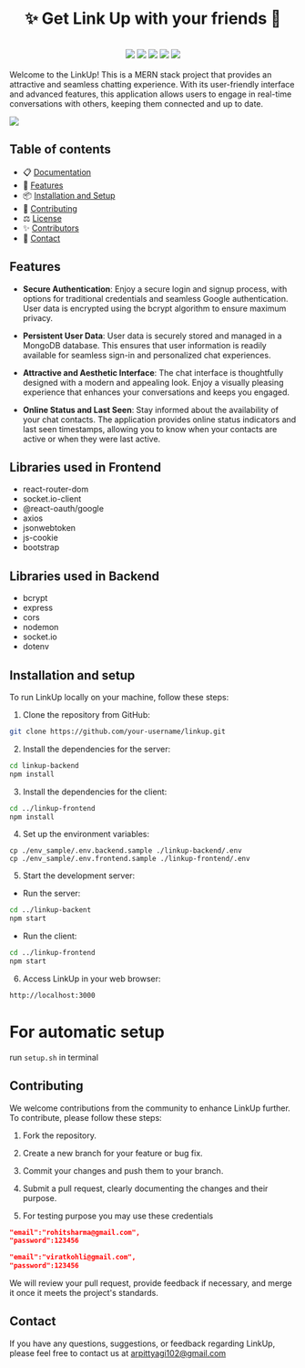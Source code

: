 <h1 align="center">✨ Get Link Up with your friends 🔗</h1>
<br/>
<div align="center">
 <img src="https://img.shields.io/github/issues-raw/arpittyagi102/linkup?style=for-the-badge&labelColor=371B1E&color=A120A2"/>
 <img src="https://img.shields.io/github/contributors/arpittyagi102/linkup?style=for-the-badge&labelColor=371B1E&color=A120A2&link=https%3A%2F%2Fgithub.com%2Farpittyagi102%2FLinkUp%2Fgraphs%2Fcontributors"/>
 <img src="https://img.shields.io/github/stars/arpittyagi102/linkup?style=for-the-badge&labelColor=371B1E&color=A120A2"/>
 <img src="https://img.shields.io/github/forks/arpittyagi102/linkup?style=for-the-badge&labelColor=371B1E&color=A120A2"/>
  <img src="https://img.shields.io/badge/License-MIT-blue?style=for-the-badge&labelColor=371B1E&color=A120A2"/> 
</div> 
<br/>
Welcome to the LinkUp! This is a MERN stack project that provides an attractive and seamless chatting experience. With its user-friendly interface and advanced features, this application allows users to engage in real-time conversations with others, keeping them connected and up to date.

![](docs/Assets/linkup-signup-ss.png)

## Table of contents

- 📋 [Documentation](./docs)
- 🚀 [Features](#features)
- 📦 [Installation and Setup](#Installation-and-setup)
- 📝 [Contributing](#contributing)
- ⚖️ [License](./license)
- ✨ [Contributors](#contributors)
- 🤝 [Contact](#contact)

## Features

- **Secure Authentication**: Enjoy a secure login and signup process, with options for traditional credentials and seamless Google authentication. User data is encrypted using the bcrypt algorithm to ensure maximum privacy.

- **Persistent User Data**: User data is securely stored and managed in a MongoDB database. This ensures that user information is readily available for seamless sign-in and personalized chat experiences.

- **Attractive and Aesthetic Interface**: The chat interface is thoughtfully designed with a modern and appealing look. Enjoy a visually pleasing experience that enhances your conversations and keeps you engaged.

- **Online Status and Last Seen**: Stay informed about the availability of your chat contacts. The application provides online status indicators and last seen timestamps, allowing you to know when your contacts are active or when they were last active.

## Libraries used in Frontend

- react-router-dom
- socket.io-client
- @react-oauth/google
- axios
- jsonwebtoken
- js-cookie
- bootstrap

## Libraries used in Backend

- bcrypt
- express
- cors
- nodemon
- socket.io
- dotenv

## Installation and setup

To run LinkUp locally on your machine, follow these steps:

1. Clone the repository from GitHub:

```bash
git clone https://github.com/your-username/linkup.git
```

2. Install the dependencies for the server:

```bash
cd linkup-backend
npm install
```

3. Install the dependencies for the client:

```bash
cd ../linkup-frontend
npm install
```

4. Set up the environment variables:

```
cp ./env_sample/.env.backend.sample ./linkup-backend/.env
cp ./env_sample/.env.frontend.sample ./linkup-frontend/.env
```

5. Start the development server:

- Run the server:

```bash
cd ../linkup-backent
npm start
```

- Run the client:

```bash
cd ../linkup-frontend
npm start
```

6. Access LinkUp in your web browser:

```bash
http://localhost:3000
```

# For automatic setup

run `setup.sh` in terminal

## Contributing

We welcome contributions from the community to enhance LinkUp further. To contribute, please follow these steps:

1. Fork the repository.

2. Create a new branch for your feature or bug fix.

3. Commit your changes and push them to your branch.

4. Submit a pull request, clearly documenting the changes and their purpose.
5. For testing purpose you may use these credentials

```json
"email":"rohitsharma@gmail.com",
"password":123456
```

```json
"email":"viratkohli@gmail.com",
"password":123456
```

We will review your pull request, provide feedback if necessary, and merge it once it meets the project's standards.

## Contact

If you have any questions, suggestions, or feedback regarding LinkUp, please feel free to contact us at arpittyagi102@gmail.com

